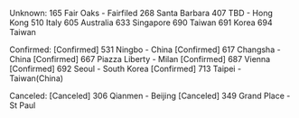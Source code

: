Unknown:
165 Fair Oaks - Fairfiled
268 Santa Barbara
407 TBD - Hong Kong
510 Italy
605 Australia
633 Singapore
690 Taiwan
691 Korea
694 Taiwan

Confirmed:
[Confirmed] 531 Ningbo - China
[Confirmed] 617 Changsha - China
[Confirmed] 667 Piazza Liberty - Milan
[Confirmed] 687 Vienna
[Confirmed] 692 Seoul - South Korea
[Confirmed] 713 Taipei - Taiwan(China)

Canceled:
[Canceled] 306 Qianmen - Beijing
[Canceled] 349 Grand Place - St Paul